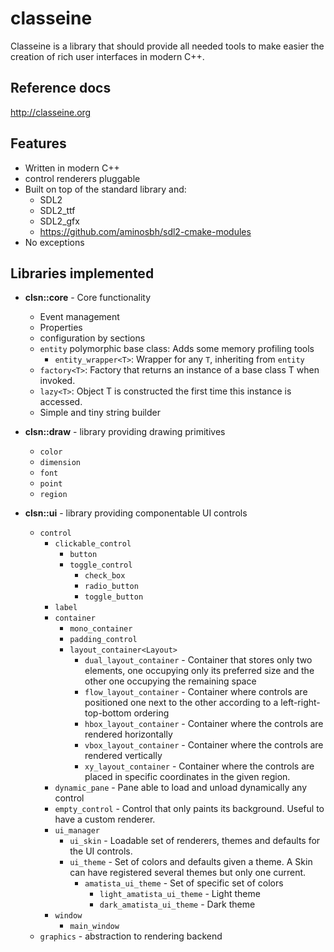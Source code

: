 # classeine

Classeine is a library that should provide all needed tools to make easier
the creation of rich user interfaces in modern C++.

## Reference docs

http://classeine.org

## Features
* Written in modern C++
* control renderers pluggable
* Built on top of the standard library and:
  * SDL2
  * SDL2_ttf
  * SDL2_gfx
  * https://github.com/aminosbh/sdl2-cmake-modules
* No exceptions

## Libraries implemented

* **clsn::core** - Core functionality
  * Event management
  * Properties
  * configuration by sections
  * `entity` polymorphic base class: Adds some memory profiling tools
    * `entity_wrapper<T>`: Wrapper for any `T`, inheriting from `entity`
  * `factory<T>`: Factory that returns an instance of a base class T when invoked.
  * `lazy<T>`: Object T is constructed the first time this instance is accessed.
  * Simple and tiny string builder
  
* **clsn::draw** - library providing drawing primitives
  * `color`
  * `dimension`
  * `font`
  * `point`
  * `region`
  
* **clsn::ui** - library providing componentable UI controls
  * `control`
    * `clickable_control`
      * `button` 
      * `toggle_control`
        * `check_box` 
        * `radio_button`
        * `toggle_button`
    * `label` 
    * `container`
      *  `mono_container`
        * `padding_control`
      * `layout_container<Layout>`
        * `dual_layout_container` - Container that stores only two elements, one occupying only its preferred size and the other one occupying
          the remaining space
        * `flow_layout_container` - Container where controls are positioned one next to the other according to a left-right-top-bottom ordering
        * `hbox_layout_container` - Container where the controls are rendered horizontally
        * `vbox_layout_container` - Container where the controls are rendered vertically
        * `xy_layout_container` - Container where the controls are placed in specific coordinates in the given region.
    * `dynamic_pane` - Pane able to load and unload dynamically any control
    * `empty_control` - Control that only paints its background. Useful to have a custom renderer.
    * `ui_manager`
      * `ui_skin` - Loadable set of renderers, themes and defaults for the UI controls.
      * `ui_theme` - Set of colors and defaults given a theme. A Skin can have registered several themes but only one current.
        * `amatista_ui_theme` - Set of specific set of colors
          * `light_amatista_ui_theme` - Light theme
          * `dark_amatista_ui_theme` - Dark theme
    * `window`
      * `main_window`
  * `graphics` - abstraction to rendering backend

